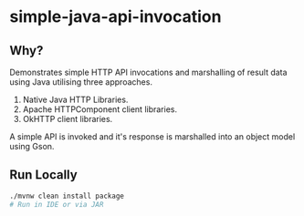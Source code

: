 # simple-java-api-invocation

## Why?

Demonstrates simple HTTP API invocations and marshalling of result data using Java utilising three approaches.

1. Native Java HTTP Libraries.
2. Apache HTTPComponent client libraries.
3. OkHTTP client libraries.

A simple API is invoked and it's response is marshalled into an object model using Gson.

## Run Locally

```bash
./mvnw clean install package
# Run in IDE or via JAR
```